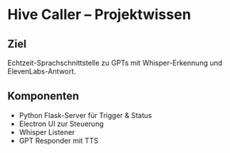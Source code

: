 # Hive Caller – Projektwissen

## Ziel
Echtzeit-Sprachschnittstelle zu GPTs mit Whisper-Erkennung und ElevenLabs-Antwort.

## Komponenten
- Python Flask-Server für Trigger & Status
- Electron UI zur Steuerung
- Whisper Listener
- GPT Responder mit TTS
